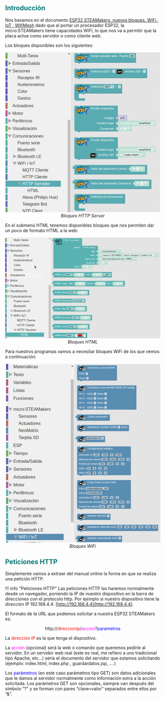## <FONT COLOR=#007575>**Introducción**</font>
Nos basamos en el documento [ESP32 STEAMakers. nuevos bloques. WiFi · IoT · WifiMesh](https://drive.google.com/file/d/1bRxolnQ7ny5jdpUCbmtyT9GTHrseVjFG/view) dado que al portar un procesador ESP32, la micro:STEAMakers tiene capacidades WiFi, lo que nos va a permitir que la placa actue como servidor o como cliente web.

Los bloques disponibles son los siguientes:

<center>

![Bloques HTTP Server](../img/prog/AB/BHTTPServer.png)  
*Bloques HTTP Server*

</center>

En el submenú HTML tenemos disponibles bloques que nos permiten dar un poco de formato HTML a la web:

<center>

![Bloques HTML](../img/prog/AB/BHTML.png)  
*Bloques HTML*

</center>

Para nuestros programas vamos a necesitar bloques WiFi de los que vemos a continuación:

<center>

![Bloques WiFi](../img/prog/AB/BWiFi.png)  
*Bloques WiFi*

</center>

## <FONT COLOR=#007575>**Peticiones HTTP**</font>
Simplemente vamos a extraer del manual online la forma en que se realiza una petición HTTP.

!!! info "Peticiones HTTP"
	Las peticiones HTTP las haremos normalmente desde un navegador, poniendo la IP de nuestro dispositivo en la barra de direcciones con el protocolo http.
    Por ejemplo si nuestro dispositivo tiene la dirección IP 192.168.4.4: [http://192.168.4.4](http://192.168.4.4).

El formato de la URL que podemos solicitar a nuestra ESP32 STEAMakers es:

<center>
http://<FONT COLOR=#FF0000>direccionip</font>/<FONT COLOR=#FF00FF>accion</font>?<FONT COLOR=#0000FF>parametros</font>
</center>

La <FONT COLOR=#FF0000>dirección IP</font> es la que tenga el dispositivo.

La <FONT COLOR=#FF00FF>acción</font> (opcional) será la web o comando que queremos pedirle al servidor. En un servidor web real (este es real, me refiero a uno tradicional tipo Apache, etc…) sería el documento del servidor que estamos solicitando (ejemplo: index.html, index.php , guardardatos.jsp, ….)

Los <FONT COLOR=#0000FF>parámetros</font> (en este caso parámetros tipo GET) son datos adicionales que le damos al servidor normalmente como información extra a la acción solicitada. Los parámetros GET son opcionales, siempre van después del símbolo “?” y se forman con pares “clave=valor” separados entre ellos por “&”.